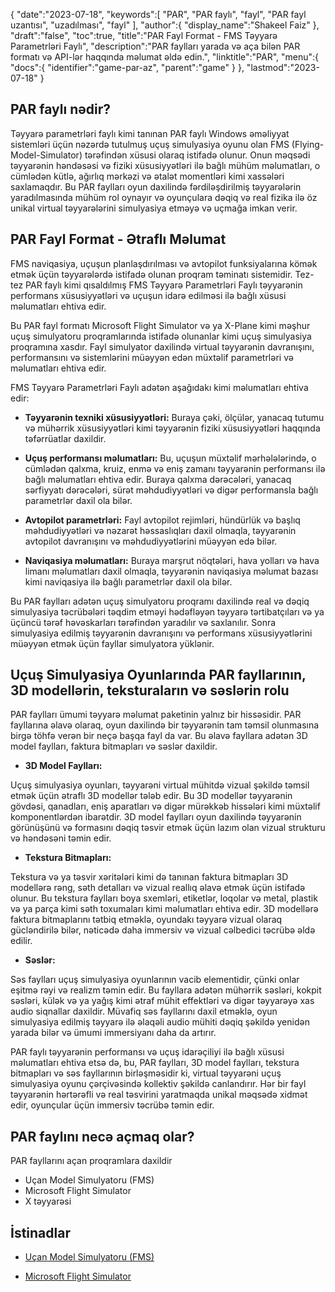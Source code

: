 {
   "date":"2023-07-18",
   "keywords":[
"PAR",
"PAR faylı",
"fayl",
"PAR fayl uzantısı",
"uzadılması",
"fayl"
],
   "author":{
      "display_name":"Shakeel Faiz"
},
   "draft":"false",
   "toc":true,
   "title":"PAR Fayl Format - FMS Təyyarə Parametrləri Faylı",
   "description":"PAR faylları yarada və aça bilən PAR formatı və API-lər haqqında məlumat əldə edin.",
   "linktitle":"PAR",
   "menu":{
      "docs":{
         "identifier":"game-par-az",
         "parent":"game"
}
},
   "lastmod":"2023-07-18"
}

## PAR faylı nədir?

Təyyarə parametrləri faylı kimi tanınan PAR faylı Windows əməliyyat sistemləri üçün nəzərdə tutulmuş uçuş simulyasiya oyunu olan FMS (Flying-Model-Simulator) tərəfindən xüsusi olaraq istifadə olunur. Onun məqsədi təyyarənin həndəsəsi və fiziki xüsusiyyətləri ilə bağlı mühüm məlumatları, o cümlədən kütlə, ağırlıq mərkəzi və ətalət momentləri kimi xassələri saxlamaqdır. Bu PAR faylları oyun daxilində fərdiləşdirilmiş təyyarələrin yaradılmasında mühüm rol oynayır və oyunçulara dəqiq və real fizika ilə öz unikal virtual təyyarələrini simulyasiya etməyə və uçmağa imkan verir.

## PAR Fayl Format - Ətraflı Məlumat

FMS naviqasiya, uçuşun planlaşdırılması və avtopilot funksiyalarına kömək etmək üçün təyyarələrdə istifadə olunan proqram təminatı sistemidir. Tez-tez PAR faylı kimi qısaldılmış FMS Təyyarə Parametrləri Faylı təyyarənin performans xüsusiyyətləri və uçuşun idarə edilməsi ilə bağlı xüsusi məlumatları ehtiva edir.

Bu PAR fayl formatı Microsoft Flight Simulator və ya X-Plane kimi məşhur uçuş simulyatoru proqramlarında istifadə olunanlar kimi uçuş simulyasiya proqramına xasdır. Fayl simulyator daxilində virtual təyyarənin davranışını, performansını və sistemlərini müəyyən edən müxtəlif parametrləri və məlumatları ehtiva edir.

FMS Təyyarə Parametrləri Faylı adətən aşağıdakı kimi məlumatları ehtiva edir:

- **Təyyarənin texniki xüsusiyyətləri:** Buraya çəki, ölçülər, yanacaq tutumu və mühərrik xüsusiyyətləri kimi təyyarənin fiziki xüsusiyyətləri haqqında təfərrüatlar daxildir.

- **Uçuş performansı məlumatları:** Bu, uçuşun müxtəlif mərhələlərində, o cümlədən qalxma, kruiz, enmə və eniş zamanı təyyarənin performansı ilə bağlı məlumatları ehtiva edir. Buraya qalxma dərəcələri, yanacaq sərfiyyatı dərəcələri, sürət məhdudiyyətləri və digər performansla bağlı parametrlər daxil ola bilər.

- **Avtopilot parametrləri:** Fayl avtopilot rejimləri, hündürlük və başlıq məhdudiyyətləri və nəzarət həssaslıqları daxil olmaqla, təyyarənin avtopilot davranışını və məhdudiyyətlərini müəyyən edə bilər.

- **Naviqasiya məlumatları:** Buraya marşrut nöqtələri, hava yolları və hava limanı məlumatları daxil olmaqla, təyyarənin naviqasiya məlumat bazası kimi naviqasiya ilə bağlı parametrlər daxil ola bilər.

Bu PAR faylları adətən uçuş simulyatoru proqramı daxilində real və dəqiq simulyasiya təcrübələri təqdim etməyi hədəfləyən təyyarə tərtibatçıları və ya üçüncü tərəf həvəskarları tərəfindən yaradılır və saxlanılır. Sonra simulyasiya edilmiş təyyarənin davranışını və performans xüsusiyyətlərini müəyyən etmək üçün fayllar simulyatora yüklənir.

## Uçuş Simulyasiya Oyunlarında PAR fayllarının, 3D modellərin, teksturaların və səslərin rolu

PAR faylları ümumi təyyarə məlumat paketinin yalnız bir hissəsidir. PAR fayllarına əlavə olaraq, oyun daxilində bir təyyarənin tam təmsil olunmasına birgə töhfə verən bir neçə başqa fayl da var. Bu əlavə fayllara adətən 3D model faylları, faktura bitmapları və səslər daxildir.

- **3D Model Faylları:**

Uçuş simulyasiya oyunları, təyyarəni virtual mühitdə vizual şəkildə təmsil etmək üçün ətraflı 3D modellər tələb edir. Bu 3D modellər təyyarənin gövdəsi, qanadları, eniş aparatları və digər mürəkkəb hissələri kimi müxtəlif komponentlərdən ibarətdir. 3D model faylları oyun daxilində təyyarənin görünüşünü və formasını dəqiq təsvir etmək üçün lazım olan vizual strukturu və həndəsəni təmin edir.

- **Tekstura Bitmapları:**

Tekstura və ya təsvir xəritələri kimi də tanınan faktura bitmapları 3D modellərə rəng, səth detalları və vizual reallıq əlavə etmək üçün istifadə olunur. Bu tekstura faylları boya sxemləri, etiketlər, loqolar və metal, plastik və ya parça kimi səth toxumaları kimi məlumatları ehtiva edir. 3D modellərə faktura bitmaplarını tətbiq etməklə, oyundakı təyyarə vizual olaraq gücləndirilə bilər, nəticədə daha immersiv və vizual cəlbedici təcrübə əldə edilir.

- **Səslər:**

Səs faylları uçuş simulyasiya oyunlarının vacib elementidir, çünki onlar eşitmə rəyi və realizm təmin edir. Bu fayllara adətən mühərrik səsləri, kokpit səsləri, külək və ya yağış kimi ətraf mühit effektləri və digər təyyarəyə xas audio siqnallar daxildir. Müvafiq səs fayllarını daxil etməklə, oyun simulyasiya edilmiş təyyarə ilə əlaqəli audio mühiti dəqiq şəkildə yenidən yarada bilər və ümumi immersiyanı daha da artırır.

PAR faylı təyyarənin performansı və uçuş idarəçiliyi ilə bağlı xüsusi məlumatları ehtiva etsə də, bu, PAR faylları, 3D model faylları, tekstura bitmapları və səs fayllarının birləşməsidir ki, virtual təyyarəni uçuş simulyasiya oyunu çərçivəsində kollektiv şəkildə canlandırır. Hər bir fayl təyyarənin hərtərəfli və real təsvirini yaratmaqda unikal məqsədə xidmət edir, oyunçular üçün immersiv təcrübə təmin edir.

## PAR faylını necə açmaq olar?

PAR fayllarını açan proqramlara daxildir

- Uçan Model Simulyatoru (FMS)
- Microsoft Flight Simulator
- X təyyarəsi

## İstinadlar
* [Uçan Model Simulyatoru (FMS)](https://modelsimulator.com/)

* [Microsoft Flight Simulator](https://en.wikipedia.org/wiki/Microsoft_Flight_Simulator)



